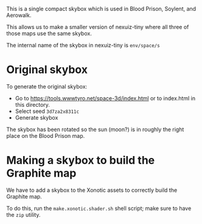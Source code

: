This is a single compact skybox which is used in Blood Prison, Soylent, and
Aerowalk.

This allows us to make a smaller version of nexuiz-tiny where all three
of those maps use the same skybox.

The internal name of the skybox in nexuiz-tiny is `env/space/s`

# Original skybox

To generate the original skybox:

* Go to https://tools.wwwtyro.net/space-3d/index.html or to index.html
  in this directory.
* Select seed `3d7za2x8311c`
* Generate skybox

The skybox has been rotated so the sun (moon?) is in roughly the right 
place on the Blood Prison map.

# Making a skybox to build the Graphite map

We have to add a skybox to the Xonotic assets to correctly build the
Graphite map.

To do this, run the `make.xonotic.shader.sh` shell script; make sure
to have the `zip` utility.

